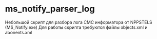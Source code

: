 # ms_notify_parser_log
Небольшой скрипт для  разбора лога СМС информатора от NPPSTELS (MS_Notify.exe)
Для работы скрипта требуются файлы objects.xml и abonents.xml
